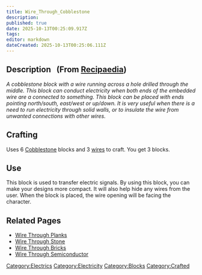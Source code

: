 ```yaml
---
title: Wire_Through_Cobblestone
description: 
published: true
date: 2025-10-13T00:25:09.917Z
tags: 
editor: markdown
dateCreated: 2025-10-13T00:25:06.111Z
---
```


## Description   (From [Recipaedia](.. "wikilink"))

*A cobblestone block with a wire running across a hole drilled through
the middle. This block can conduct electricity when both ends of the
embedded wire are a connected to something. This block can be placed
with ends pointing north/south, east/west or up/down. It is very useful
when there is a need to run electricity through solid walls, or to
insulate the wire from unwanted connections with other wires.*

## Crafting

Uses 6 [Cobblestone](Cobblestone "wikilink") blocks and 3
[wires](Electric_Wire.md "wikilink") to craft. You get 3 blocks.

## Use

This block is used to transfer electric signals. By using this block,
you can make your designs more compact. It will also help hide any wires
from the user. When the block is placed, the wire opening will be facing
the character.

## Related Pages

  - [Wire Through Planks](Wire_Through_Planks.md "wikilink")
  - [Wire Through Stone](Wire_Through_Stone.md "wikilink")
  - [Wire Through Bricks](Wire_Through_Bricks.md "wikilink")
  - [Wire Through Semiconductor](Wire_Through_Semiconductor.md "wikilink")

[Category:Electrics](Category:Electrics "wikilink")
[Category:Electricity](Category:Electricity "wikilink")
[Category:Blocks](Category:Blocks "wikilink")
[Category:Crafted](Category:Crafted "wikilink")